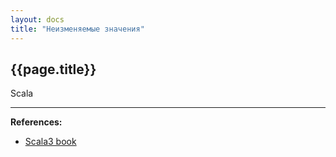 ```yaml
---
layout: docs
title: "Неизменяемые значения"
---
```


## {{page.title}}

Scala


---

**References:**
- [Scala3 book](https://docs.scala-lang.org/scala3/book/fp-immutable-values.html)
